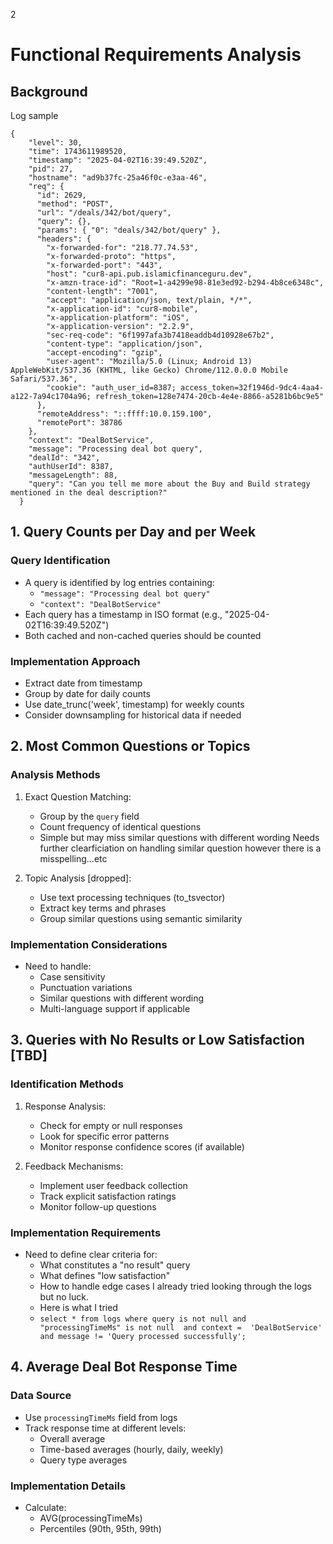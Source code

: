 

2
# Functional Requirements Analysis
## Background
Log sample
```
{
    "level": 30,
    "time": 1743611989520,
    "timestamp": "2025-04-02T16:39:49.520Z",
    "pid": 27,
    "hostname": "ad9b37fc-25a46f0c-e3aa-46",
    "req": {
      "id": 2629,
      "method": "POST",
      "url": "/deals/342/bot/query",
      "query": {},
      "params": { "0": "deals/342/bot/query" },
      "headers": {
        "x-forwarded-for": "218.77.74.53",
        "x-forwarded-proto": "https",
        "x-forwarded-port": "443",
        "host": "cur8-api.pub.islamicfinanceguru.dev",
        "x-amzn-trace-id": "Root=1-a4299e98-81e3ed92-b294-4b8ce6348c",
        "content-length": "7001",
        "accept": "application/json, text/plain, */*",
        "x-application-id": "cur8-mobile",
        "x-application-platform": "iOS",
        "x-application-version": "2.2.9",
        "sec-req-code": "6f1997afa3b7418eaddb4d10928e67b2",
        "content-type": "application/json",
        "accept-encoding": "gzip",
        "user-agent": "Mozilla/5.0 (Linux; Android 13) AppleWebKit/537.36 (KHTML, like Gecko) Chrome/112.0.0.0 Mobile Safari/537.36",
        "cookie": "auth_user_id=8387; access_token=32f1946d-9dc4-4aa4-a122-7a94c1704a96; refresh_token=128e7474-20cb-4e4e-8866-a5281b6bc9e5"
      },
      "remoteAddress": "::ffff:10.0.159.100",
      "remotePort": 38786
    },
    "context": "DealBotService",
    "message": "Processing deal bot query",
    "dealId": "342",
    "authUserId": 8387,
    "messageLength": 88,
    "query": "Can you tell me more about the Buy and Build strategy mentioned in the deal description?"
  }

```
## 1. Query Counts per Day and per Week

### Query Identification
- A query is identified by log entries containing:
  - `"message": "Processing deal bot query"`
  - `"context": "DealBotService"`
- Each query has a timestamp in ISO format (e.g., "2025-04-02T16:39:49.520Z")
- Both cached and non-cached queries should be counted

### Implementation Approach
- Extract date from timestamp
- Group by date for daily counts
- Use date_trunc('week', timestamp) for weekly counts
- Consider downsampling for historical data if needed


## 2. Most Common Questions or Topics

### Analysis Methods
1. Exact Question Matching:
   - Group by the `query` field
   - Count frequency of identical questions
   - Simple but may miss similar questions with different wording
Needs further clearficiation on handling similar question however there is a misspelling...etc


2. Topic Analysis [dropped]:
   - Use text processing techniques (to_tsvector)
   - Extract key terms and phrases
   - Group similar questions using semantic similarity


### Implementation Considerations
- Need to handle:
  - Case sensitivity
  - Punctuation variations
  - Similar questions with different wording
  - Multi-language support if applicable

## 3. Queries with No Results or Low Satisfaction [TBD]

### Identification Methods
1. Response Analysis:
   - Check for empty or null responses
   - Look for specific error patterns
   - Monitor response confidence scores (if available)

2. Feedback Mechanisms:
   - Implement user feedback collection
   - Track explicit satisfaction ratings
   - Monitor follow-up questions

### Implementation Requirements
- Need to define clear criteria for:
  - What constitutes a "no result" query
  - What defines "low satisfaction"
  - How to handle edge cases
I already tried looking through the logs but no luck.
  - Here is what I tried
  - ```select * from logs where query is not null and "processingTimeMs" is not null  and context =  'DealBotService' and message != 'Query processed successfully';```

## 4. Average Deal Bot Response Time

### Data Source
- Use `processingTimeMs` field from logs
- Track response time at different levels:
  - Overall average
  - Time-based averages (hourly, daily, weekly)
  - Query type averages

### Implementation Details
- Calculate:
  - AVG(processingTimeMs)
  - Percentiles (90th, 95th, 99th)
